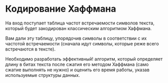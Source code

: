 # Кодирование Хаффмана

На вход поступает  таблица частот встречаемости символов текста, который будет закодирован классическим алгоритмом Хаффмана.

Вам дали эту таблицу, упорядочив символы в соответствии с их частотой встречаемости (сначала идут символы, которые реже всего встречаются в тексте).

Необходимо разработать эффективный! алгоритм, который определяет длину в битах текста после сжатия его методом Хаффмана (само сжатие выполнять не нужно) и оценить его время работы, указав используемые структуры данных.
